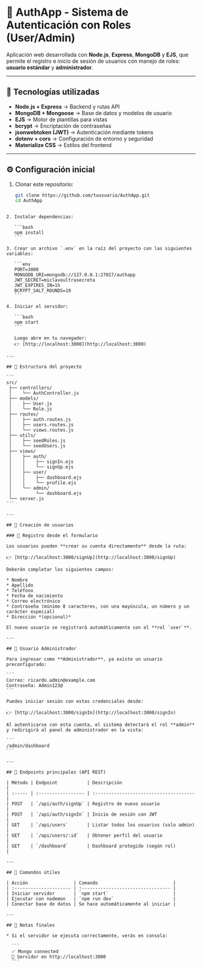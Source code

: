 
# 🐾 AuthApp - Sistema de Autenticación con Roles (User/Admin)

Aplicación web desarrollada con **Node.js**, **Express**, **MongoDB** y **EJS**, que permite el registro e inicio de sesión de usuarios con manejo de roles: **usuario estándar** y **administrador**.

---

## 🚀 Tecnologías utilizadas

- **Node.js + Express** → Backend y rutas API  
- **MongoDB + Mongoose** → Base de datos y modelos de usuario  
- **EJS** → Motor de plantillas para vistas  
- **bcrypt** → Encriptación de contraseñas  
- **jsonwebtoken (JWT)** → Autenticación mediante tokens  
- **dotenv + cors** → Configuración de entorno y seguridad  
- **Materialize CSS** → Estilos del frontend  

---

## ⚙️ Configuración inicial

1. Clonar este repositorio:

   ```bash
   git clone https://github.com/tuusuario/AuthApp.git
   cd AuthApp
````

2. Instalar dependencias:

   ```bash
   npm install
   ```

3. Crear un archivo `.env` en la raíz del proyecto con las siguientes variables:

   ```env
   PORT=3000
   MONGODB_URI=mongodb://127.0.0.1:27017/authapp
   JWT_SECRET=miclaveultrasecreta
   JWT_EXPIRES_IN=1h
   BCRYPT_SALT_ROUNDS=10
   ```

4. Iniciar el servidor:

   ```bash
   npm start
   ```

   Luego abre en tu navegador:
   👉 [http://localhost:3000](http://localhost:3000)

---

## 🧩 Estructura del proyecto

```
src/
 ├── controllers/
 │    └── AuthController.js
 ├── models/
 │    ├── User.js
 │    └── Role.js
 ├── routes/
 │    ├── auth.routes.js
 │    ├── users.routes.js
 │    └── views.routes.js
 ├── utils/
 │    ├── seedRoles.js
 │    └── seedUsers.js
 ├── views/
 │    ├── auth/
 │    │    ├── signIn.ejs
 │    │    └── signUp.ejs
 │    ├── user/
 │    │    ├── dashboard.ejs
 │    │    └── profile.ejs
 │    └── admin/
 │         └── dashboard.ejs
 └── server.js
```

---

## 👤 Creación de usuarios

### 🔸 Registro desde el formulario

Los usuarios pueden **crear su cuenta directamente** desde la ruta:

👉 [http://localhost:3000/signUp](http://localhost:3000/signUp)

Deberán completar los siguientes campos:

* Nombre
* Apellido
* Teléfono
* Fecha de nacimiento
* Correo electrónico
* Contraseña (mínimo 8 caracteres, con una mayúscula, un número y un carácter especial)
* Dirección *(opcional)*

El nuevo usuario se registrará automáticamente con el **rol `user`**.

---

## 👑 Usuario Administrador

Para ingresar como **Administrador**, ya existe un usuario preconfigurado:

```
Correo: ricardo.admin@example.com
Contraseña: Admin123@
```

Puedes iniciar sesión con estas credenciales desde:

👉 [http://localhost:3000/signIn](http://localhost:3000/signIn)

Al autenticarse con esta cuenta, el sistema detectará el rol **admin** y redirigirá al panel de administrador en la vista:

```
/admin/dashboard
```

---

## 🔐 Endpoints principales (API REST)

| Método | Endpoint           | Descripción                            |
| :----- | :----------------- | :------------------------------------- |
| POST   | `/api/auth/signUp` | Registro de nuevo usuario              |
| POST   | `/api/auth/signIn` | Inicio de sesión con JWT               |
| GET    | `/api/users`       | Listar todos los usuarios (solo admin) |
| GET    | `/api/users/:id`   | Obtener perfil del usuario             |
| GET    | `/dashboard`       | Dashboard protegido (según rol)        |

---

## 🧰 Comandos útiles

| Acción                 | Comando                            |
| :--------------------- | :--------------------------------- |
| Iniciar servidor       | `npm start`                        |
| Ejecutar con nodemon   | `npm run dev`                      |
| Conectar base de datos | Se hace automáticamente al iniciar |

---

## 🧾 Notas finales

* Si el servidor se ejecuta correctamente, verás en consola:

  ```
  ✅ Mongo connected
  🚀 Servidor en http://localhost:3000
  ```

